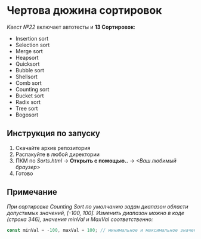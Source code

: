 # Чертова дюжина сортировок
 *Квест №22* включает автотесты и **13 Сортировок**:
* Insertion sort
* Selection sort
* Merge sort
* Heapsort
* Quicksort
* Bubble sort
* Shellsort
* Comb sort
* Counting sort
* Bucket sort
* Radix sort
* Tree sort
* Bogosort
 
 
 ## Инструкция по запуску
 1. Скачайте архив репозитория
 1. Распакуйте в любой директории
 1. ПКМ по *Sorts.html* → **Открыть с помощью..** → *<Ваш любимый браузер>*
 1. Готово
 
 ## Примечание
 *При сортировке Counting Sort по умолчанию задан диапазон области допустимых значений, [-100, 100].
 Изменить диапазон можно в коде (строка 346), значения minVal и MaxVal соответственно:*
 
 ```javascript
 const minVal = -100, maxVal = 100; // минимальное и максимальное значение диапазона чисел
```
